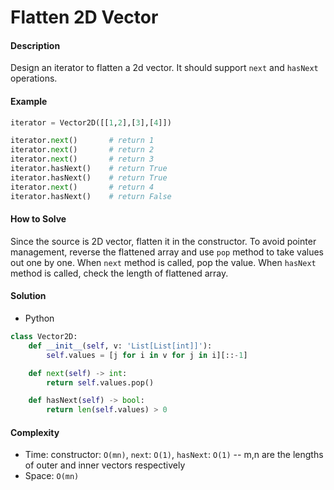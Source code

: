 # Flatten 2D Vector

#### Description

Design an iterator to flatten a 2d vector. It should support `next` and `hasNext` operations.

#### Example
```python
iterator = Vector2D([[1,2],[3],[4]])

iterator.next()       # return 1
iterator.next()       # return 2
iterator.next()       # return 3
iterator.hasNext()    # return True
iterator.hasNext()    # return True
iterator.next()       # return 4
iterator.hasNext()    # return False
```

#### How to Solve

Since the source is 2D vector, flatten it in the constructor. To avoid pointer management, reverse the flattened array and use `pop` method to take values out one by one. When `next` method is called, pop the value. When `hasNext` method is called, check the length of flattened array.

#### Solution
- Python

```python
class Vector2D:
    def __init__(self, v: 'List[List[int]]'):
        self.values = [j for i in v for j in i][::-1]

    def next(self) -> int:
        return self.values.pop()

    def hasNext(self) -> bool:
        return len(self.values) > 0
```

#### Complexity
- Time: constructor: `O(mn)`, `next`: `O(1)`, `hasNext`: `O(1)` -- m,n are the lengths of outer and inner vectors respectively
- Space: `O(mn)`
